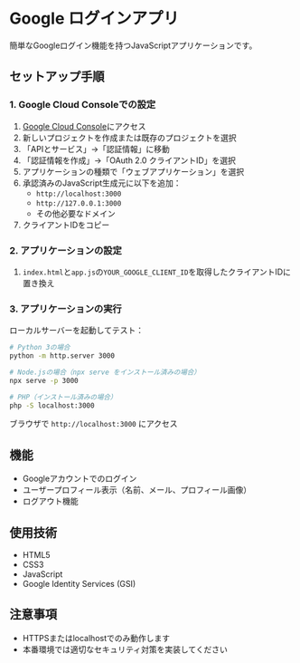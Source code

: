 # Google ログインアプリ

簡単なGoogleログイン機能を持つJavaScriptアプリケーションです。

## セットアップ手順

### 1. Google Cloud Consoleでの設定

1. [Google Cloud Console](https://console.cloud.google.com/)にアクセス
2. 新しいプロジェクトを作成または既存のプロジェクトを選択
3. 「APIとサービス」→「認証情報」に移動
4. 「認証情報を作成」→「OAuth 2.0 クライアントID」を選択
5. アプリケーションの種類で「ウェブアプリケーション」を選択
6. 承認済みのJavaScript生成元に以下を追加：
   - `http://localhost:3000`
   - `http://127.0.0.1:3000`
   - その他必要なドメイン
7. クライアントIDをコピー

### 2. アプリケーションの設定

1. `index.html`と`app.js`の`YOUR_GOOGLE_CLIENT_ID`を取得したクライアントIDに置き換え

### 3. アプリケーションの実行

ローカルサーバーを起動してテスト：

```bash
# Python 3の場合
python -m http.server 3000

# Node.jsの場合（npx serve をインストール済みの場合）
npx serve -p 3000

# PHP（インストール済みの場合）
php -S localhost:3000
```

ブラウザで `http://localhost:3000` にアクセス

## 機能

- Googleアカウントでのログイン
- ユーザープロフィール表示（名前、メール、プロフィール画像）
- ログアウト機能

## 使用技術

- HTML5
- CSS3
- JavaScript
- Google Identity Services (GSI)

## 注意事項

- HTTPSまたはlocalhostでのみ動作します
- 本番環境では適切なセキュリティ対策を実装してください